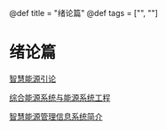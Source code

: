 @def title = "绪论篇"
@def tags = ["", ""]

# 绪论篇

[智慧能源引论](/introduction)

[综合能源系统与能源系统工程](/energy-system-engineering)

[智慧能源管理信息系统简介](/energy-management-system)